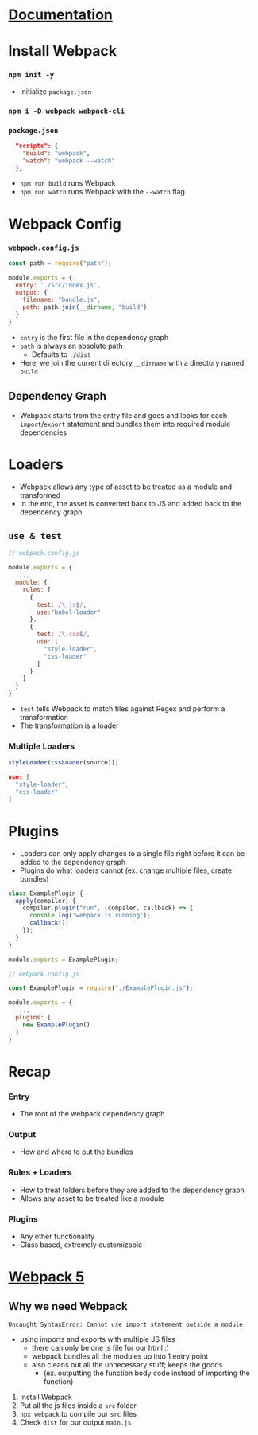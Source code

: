 # [Documentation](https://webpack.js.org/concepts/)

# Install Webpack

### `npm init -y`

- Initialize `package.json`

### `npm i -D webpack webpack-cli`

### `package.json`

```json
  "scripts": {
    "build": "webpack",
    "watch": "webpack --watch"
  },

```

- `npm run build` runs Webpack
- `npm run watch` runs Webpack with the `--watch` flag

# Webpack Config

### `webpack.config.js`

```js
const path = require("path");

module.exports = {
  entry: './src/index.js',
  output: {
    filename: "bundle.js",
    path: path.join(__dirname, "build")
  }
}
```

- `entry` is the first file in the dependency graph
- `path` is always an absolute path
    - Defaults to `./dist`
- Here, we join the current directory `__dirname` with a directory named `build`

## Dependency Graph

- Webpack starts from the entry file and goes and looks for each `import`/`export` statement and bundles them into required module dependencies

# Loaders

- Webpack allows any type of asset to be treated as a module and transformed
- In the end, the asset is converted back to JS and added back to the dependency graph

## `use & test`

```js
// webpack.config.js

module.exports = {
  ...,
  module: {
    rules: [
      {
        test: /\.js$/,
        use:"babel-loader"
      },
      {
        test: /\.css$/,
        use: [
          "style-loader",
          "css-loader"
        ]
      }
    ]
  }
}
```

- `test` tells Webpack to match files against Regex and perform a transformation 
- The transformation is a loader

### Multiple Loaders

```js
styleLoader(cssLoader(source));
```
```json
use: [
  "style-loader",
  "css-loader"
]
```

# Plugins

- Loaders can only apply changes to a single file right before it can be added to the dependency graph
- Plugins do what loaders cannot (ex. change multiple files, create bundles)

```js
class ExamplePlugin {
  apply(compiler) {
    compiler.plugin("run", (compiler, callback) => {
      console.log('webpack is running');
      callback();
    });
  }
}

module.exports = ExamplePlugin;
```

```js
// webpack.config.js

const ExamplePlugin = require("./ExamplePlugin.js");

module.exports = {
  ...,
  plugins: [
    new ExamplePlugin()
  ]
}
```

# Recap

### Entry 

- The root of the webpack dependency graph

### Output 

- How and where to put the bundles

### Rules + Loaders 

- How to treat folders before they are added to the dependency graph
- Allows any asset to be treated like a module

### Plugins

- Any other functionality
- Class based, extremely customizable

# [Webpack 5](https://www.youtube.com/watch?v=X1nxTjVDYdQ)

## Why we need Webpack

`Uncaught SyntaxError: Cannot use import statement outside a module`

- using imports and exports with multiple JS files
    - there can only be one js file for our html :)
    - webpack bundles all the modules up into 1 entry point
    - also cleans out all the unnecessary stuff; keeps the goods 
        - (ex. outputting the function body code instead of importing the function)

1. Install Webpack
2. Put all the js files inside a `src` folder
3. `npx webpack` to compile our `src` files
4. Check `dist` for our output `main.js`

